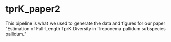 # tprK_paper2
This pipeline is what we used to generate the data and figures for our paper "Estimation of Full-Length TprK Diversity in Treponema pallidum subspecies pallidum." 
